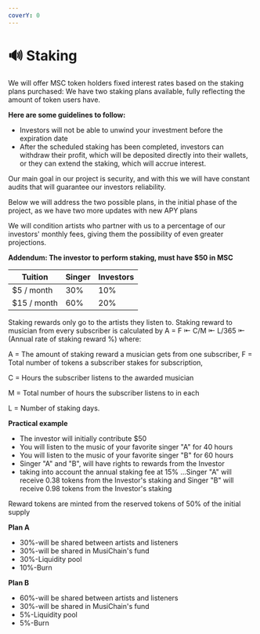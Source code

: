 ```yaml
---
coverY: 0
---
```


# 🔊 Staking

We will offer MSC token holders fixed interest rates based on the staking plans purchased: We have two staking plans available, fully reflecting the amount of token users have.

**Here are some guidelines to follow:**

* Investors will not be able to unwind your investment before the expiration date&#x20;
* After the scheduled staking has been completed, investors can withdraw their profit, which will be deposited directly into their wallets, or they can extend the staking, which will accrue interest.

Our main goal in our project is security, and with this we will have constant audits that will guarantee our investors reliability.

Below we will address the two possible plans, in the initial phase of the project, as we have two more updates with new APY plans

We will condition artists who partner with us to a percentage of our investors' monthly fees, giving them the possibility of even greater projections.

**Addendum: The investor to perform staking, must have $50 in MSC**

| Tuition     | Singer | Investors |
| ----------- | ------ | --------- |
| $5 / month  | 30%    | 10%       |
| $15 / month | 60%    | 20%       |

Staking rewards only go to the artists they listen to. Staking reward to musician from every subscriber is calculated by A = F ⇤ C/M ⇤ L/365 ⇤ (Annual rate of staking reward %) where:&#x20;

&#x20;A = The amount of staking reward a musician gets from one subscriber, F = Total number of tokens a subscriber stakes for subscription,&#x20;

C = Hours the subscriber listens to the awarded musician&#x20;

M = Total number of hours the subscriber listens to in each

L = Number of staking days.&#x20;

**Practical example**

* The investor will initially contribute $50
* You will listen to the music of your favorite singer "A" for 40 hours
* You will listen to the music of your favorite singer "B" for 60 hours
* Singer "A" and "B", will have rights to rewards from the Investor
* taking into account the annual staking fee at 15% ...Singer "A" will receive 0.38 tokens from the Investor's staking and Singer "B" will receive 0.98 tokens from the Investor's staking

Reward tokens are minted from the reserved tokens of 50% of the initial supply

**Plan A**

* 30%-will be shared between artists and listeners&#x20;
* 30%-will be shared in MusiChain's fund
* 30%-Liquidity pool
* 10%-Burn

**Plan B**

* 60%-will be shared between artists and listeners&#x20;
* 30%-will be shared in MusiChain's fund
* 5%-Liquidity pool
* 5%-Burn
